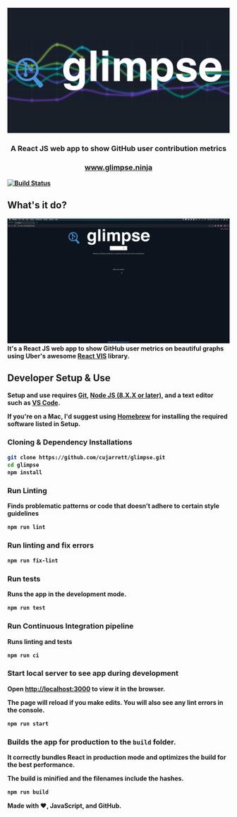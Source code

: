 ![logo](./media/glimpse-logo.png)
<h3 align="center">A React JS web app to show GitHub user contribution metrics</h3>
<h3 align="center"><b><a href="https://www.glimpse.ninja/">www.glimpse.ninja</a></h3>

[![Build Status](https://travis-ci.org/cujarrett/glimpse.svg?branch=master)](https://travis-ci.org/cujarrett/glimpse)
## What's it do?
![demo](./media/demo.gif)
It's a React JS web app to show GitHub user metrics on beautiful graphs using Uber's awesome
[React VIS](https://github.com/uber/react-vis/blob/master/README.md) library.

## Developer Setup & Use
Setup and use requires [Git](https://git-scm.com/),
[Node JS (8.X.X or later)](https://nodejs.org/en/), and a text editor such as
[VS Code](https://code.visualstudio.com/).

If you're on a Mac, I'd suggest using [Homebrew](https://brew.sh/) for installing the required
software listed in Setup.

### Cloning & Dependency Installations
```sh
git clone https://github.com/cujarrett/glimpse.git
cd glimpse
npm install
```

### Run Linting
Finds problematic patterns or code that doesn’t adhere to certain style guidelines
```sh
npm run lint
```

### Run linting and fix errors
```sh
npm run fix-lint
```

### Run tests
Runs the app in the development mode.
```sh
npm run test
```

### Run Continuous Integration pipeline

Runs linting and tests
```sh
npm run ci
```

### Start local server to see app during development
Open [http://localhost:3000](http://localhost:3000) to view it in the browser.

The page will reload if you make edits. You will also see any lint errors in the console.
```sh
npm run start
```

### Builds the app for production to the `build` folder.

It correctly bundles React in production mode and optimizes the build for the best performance.

The build is minified and the filenames include the hashes.
```sh
npm run build
```

Made with :heart:, JavaScript, and GitHub.
